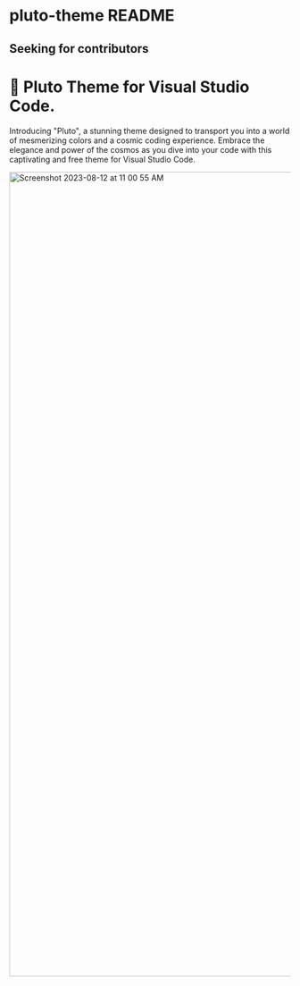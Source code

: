# pluto-theme README

## Seeking for contributors

# 🌌 Pluto Theme for Visual Studio Code.

Introducing "Pluto", a stunning theme designed to transport you into a world of mesmerizing colors and a cosmic coding experience. Embrace the elegance and power of the cosmos as you dive into your code with this captivating and free theme for Visual Studio Code.

<img width="1440" alt="Screenshot 2023-08-12 at 11 00 55 AM" src="https://github.com/faheem-cmd/plutolit-theme-vscode/assets/56709898/26db3a52-c6ba-4f5f-b1ea-80d06eb981ce">

